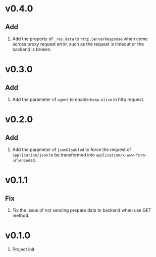 # v0.4.0
## Add
1. Add the property of `_res_data` to `http.ServerResponse` when come across proxy request error, such as the request is timeout or the backend is broken.

# v0.3.0
## Add
1. Add the parameter of `agent` to enable `keep-alive` in http request.

# v0.2.0
## Add
1. Add the parameter of `jsonDisabled` to force the request of `application/json` to be transformed into `application/x-www-form-urlencoded`.

# v0.1.1
## Fix

1. Fix the issue of not sending prepare data to backend when use GET method. 

# v0.1.0
1. Project init.